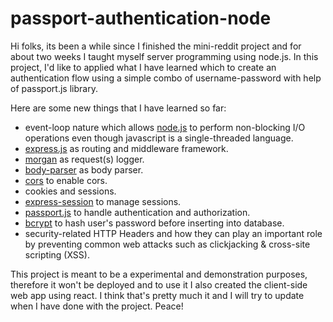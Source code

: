 # passport-authentication-node

Hi folks, its been a while since I finished the mini-reddit project and for about two weeks I taught myself server programming using node.js. In this project, I'd like to applied what I have learned which to create an authentication flow using a simple combo of username-password with help of passport.js library.

Here are some new things that I have learned so far:
 
* event-loop nature which allows [node.js]() to perform non-blocking I/O operations even though javascript is a single-threaded language.
* [express.js]() as routing and middleware framework.
* [morgan]() as request(s) logger.
* [body-parser]() as body parser.
* [cors]() to enable cors.
* cookies and sessions.
* [express-session]() to manage sessions.
* [passport.js]() to handle authentication and authorization.
* [bcrypt]() to hash user's password before inserting into database.
* security-related HTTP Headers and how they can play an important role by preventing common web attacks such as clickjacking & cross-site scripting (XSS).


This project is meant to be a experimental and demonstration purposes, therefore it won't be deployed and to use it I also created the client-side web app using react. I think that's pretty much it and I will try to update when I have done with the project. Peace!
